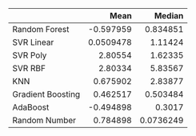 |                   |       Mean |    Median |
|:------------------|-----------:|----------:|
| Random Forest     | -0.597959  | 0.834851  |
| SVR Linear        |  0.0509478 | 1.11424   |
| SVR Poly          |  2.80554   | 1.62335   |
| SVR RBF           |  2.80334   | 5.83567   |
| KNN               |  0.675902  | 2.83877   |
| Gradient Boosting |  0.462517  | 0.503484  |
| AdaBoost          | -0.494898  | 0.3017    |
| Random Number     |  0.784898  | 0.0736249 |